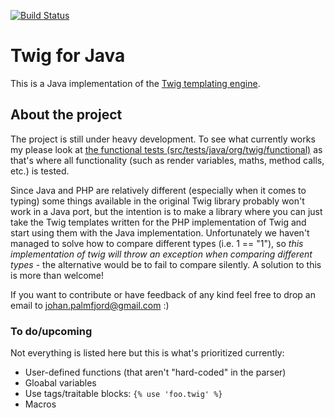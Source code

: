 [![Build Status](https://travis-ci.org/palmfjord/twig4j-core.svg?branch=master)](https://travis-ci.org/palmfjord/twig4j-core)

# Twig for Java

This is a Java implementation of the [Twig templating engine](http://twig.sensiolabs.org).

## About the project
The project is still under heavy development. To see what currently works my please look at
 [the functional tests (src/tests/java/org/twig/functional)](https://github.com/palmfjord/twigjava/tree/master/src/test/java/org/twigjava/functional)
 as that's where all functionality (such as render variables, maths, method calls, etc.) is tested.

Since Java and PHP are relatively different (especially when it comes to typing) some things available in the original
 Twig library probably won't work in a Java port, but the intention is to make a library where you can just take the
 Twig templates written for the PHP implementation of Twig and start using them with the Java implementation.
 Unfortunately we haven't managed to solve how to compare different types (i.e. 1 == "1"), so *this implementation of twig
 will throw an exception when comparing different types* - the alternative would be to fail to compare silently. A solution
 to this is more than welcome!

If you want to contribute or have feedback of any kind feel free to drop an email to johan.palmfjord@gmail.com :)

### To do/upcoming
Not everything is listed here but this is what's prioritized currently:
 - User-defined functions (that aren't "hard-coded" in the parser)
 - Gloabal variables
 - Use tags/traitable blocks: `{% use 'foo.twig' %}`
 - Macros
